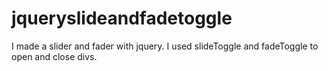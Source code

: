 # jqueryslideandfadetoggle
I made a slider and fader with jquery. I used slideToggle and fadeToggle to open and close divs.
